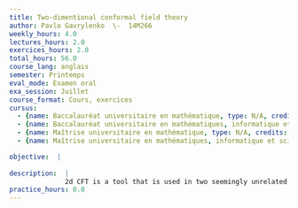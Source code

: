 ```yaml
---
title: Two-dimentional conformal field theory
author: Pavlo Gavrylenko  \-  14M266
weekly_hours: 4.0
lectures_hours: 2.0
exercices_hours: 2.0
total_hours: 56.0
course_lang: anglais
semester: Printemps
eval_mode: Examen oral
exa_session: Juillet
course_format: Cours, exercices
cursus:
  - {name: Baccalauréat universitaire en mathématique, type: N/A, credits: \-}
  - {name: Baccalauréat universitaire en mathématiques, informatique et sciences numériques, type: N/A, credits: \-}
  - {name: Maîtrise universitaire en mathématique, type: N/A, credits: \-}
  - {name: Maîtrise universitaire en mathématiques, informatique et sciences numériques, type: N/A, credits: \-}

objective:  |
            
description:  |
              2d CFT is a tool that is used in two seemingly unrelated areas, string theory and critical phenomena in 2d statistical mechanics. I will use the latter application to demonstrate the main ideas and constructions of CFT. The main examples will be massless free boson and free fermion, 2d Ising model, etc. We will start from basic definitions of quantum field theory in the path integral approach and in the operator formalism to perform some explicit computations, and also to derive conformal Ward identities. We will see how conformal invariance fixes the structure of the field theory, what is Virasoro algebra and its conformal blocks, and how this works in some particular examples. We also plan to discuss extended conformal symmetry, like Kac-Moody algebras. A lot of attention will be paid to the free field realizations of Virasoro and other conformal  algebras.
practice_hours: 0.0
---
```

